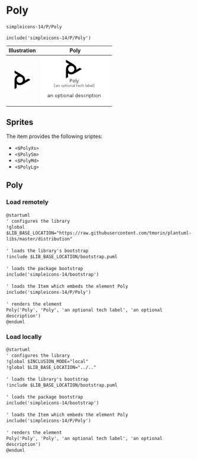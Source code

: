 # Poly


```text
simpleicons-14/P/Poly
```

```text
include('simpleicons-14/P/Poly')
```



| Illustration | Poly |
| :---: | :---: |
| ![illustration for Illustration](../../simpleicons-14/P/Poly.png) | ![illustration for Poly](../../simpleicons-14/P/Poly.Local.png) |



## Sprites
The item provides the following sriptes:

- `<$PolyXs>`
- `<$PolySm>`
- `<$PolyMd>`
- `<$PolyLg>`





## Poly

### Load remotely
```plantuml
@startuml
' configures the library
!global $LIB_BASE_LOCATION="https://raw.githubusercontent.com/tmorin/plantuml-libs/master/distribution"

' loads the library's bootstrap
!include $LIB_BASE_LOCATION/bootstrap.puml

' loads the package bootstrap
include('simpleicons-14/bootstrap')

' loads the Item which embeds the element Poly
include('simpleicons-14/P/Poly')

' renders the element
Poly('Poly', 'Poly', 'an optional tech label', 'an optional description')
@enduml
```

### Load locally
```plantuml
@startuml
' configures the library
!global $INCLUSION_MODE="local"
!global $LIB_BASE_LOCATION="../.."

' loads the library's bootstrap
!include $LIB_BASE_LOCATION/bootstrap.puml

' loads the package bootstrap
include('simpleicons-14/bootstrap')

' loads the Item which embeds the element Poly
include('simpleicons-14/P/Poly')

' renders the element
Poly('Poly', 'Poly', 'an optional tech label', 'an optional description')
@enduml
```


